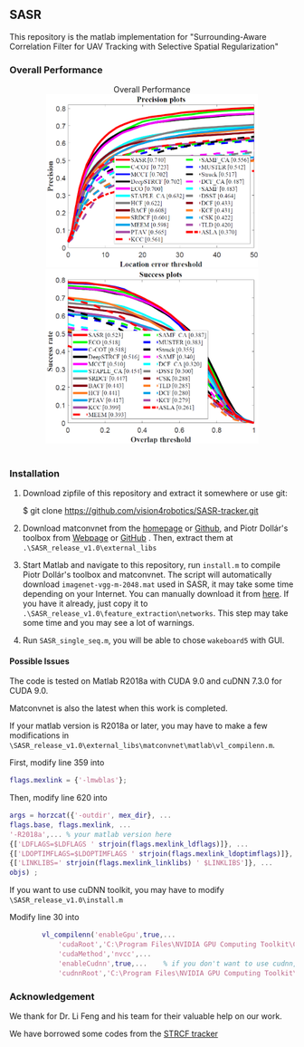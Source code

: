 ## SASR

This repository is the matlab implementation for "Surrounding-Aware Correlation Filter for UAV Tracking  with Selective Spatial Regularization"

### Overall Performance
<div  align="left">
    <center>Overall Performance<center>
<img src="assets/1556353055981.png" style="zoom:40%" />
<img src="assets/1556353140578.png" style="zoom:40%"/>
   <br> <br>
</div>


### Installation

1. Download zipfile of this repository and extract it somewhere or use git:

   $ git clone <https://github.com/vision4robotics/SASR-tracker.git>

2. Download matconvnet from the [homepage](http://www.vlfeat.org/matconvnet) or [Github](<https://github.com/vlfeat/matconvnet>), and Piotr Dollár's toolbox from [Webpage]( <https://pdollar.github.io/toolbox/>) or [GitHub](https://github.com/pdollar/toolbox) . Then, extract them at `.\SASR_release_v1.0\external_libs`

3. Start Matlab and navigate to this repository, run `install.m` to compile Piotr Dollár's toolbox and matconvnet. The script will automatically download `imagenet-vgg-m-2048.mat` used in SASR, it may take some time depending on your Internet. You can manually download it from [here](http://www.vlfeat.org/matconvnet/models/imagenet-vgg-m-2048.mat). If you have it already, just copy it to `.\SASR_release_v1.0\feature_extraction\networks`. This step may take some time and you may see a lot of warnings.

4. Run `SASR_single_seq.m`, you will be able to chose `wakeboard5` with GUI.



#### Possible Issues

The code is tested on Matlab R2018a with CUDA 9.0 and cuDNN 7.3.0 for CUDA 9.0.

Matconvnet is also the latest when this work is completed.

If your matlab version is R2018a or later, you may have to make a few modifications in `\SASR_release_v1.0\external_libs\matconvnet\matlab\vl_compilenn.m`.

First, modify line 359 into 

```matlab
flags.mexlink = {'-lmwblas'};
```

Then, modify line 620 into

```matlab
args = horzcat({'-outdir', mex_dir}, ...
flags.base, flags.mexlink, ...
'-R2018a',... % your matlab version here
{['LDFLAGS=$LDFLAGS ' strjoin(flags.mexlink_ldflags)]}, ...
{['LDOPTIMFLAGS=$LDOPTIMFLAGS ' strjoin(flags.mexlink_ldoptimflags)]}, ...
{['LINKLIBS=' strjoin(flags.mexlink_linklibs) ' $LINKLIBS']}, ...
objs) ;
```

If you want to use cuDNN toolkit, you may have to modify `\SASR_release_v1.0\install.m`

Modify line 30 into 

```matlab
        vl_compilenn('enableGpu',true,...
            'cudaRoot','C:\Program Files\NVIDIA GPU Computing Toolkit\CUDA\v9.0',...% path to your cuda
            'cudaMethod','nvcc',...
            'enableCudnn',true,...    % if you don't want to use cudnn, set it to 'false'
            'cudnnRoot','C:\Program Files\NVIDIA GPU Computing Toolkit\CUDA\v9.0'); % path to your cudnn
```



### Acknowledgement

We thank for Dr. Li Feng and his team for their valuable help on our work.

We have borrowed some codes from the [STRCF tracker](<https://github.com/lifeng9472/STRCF>) 




